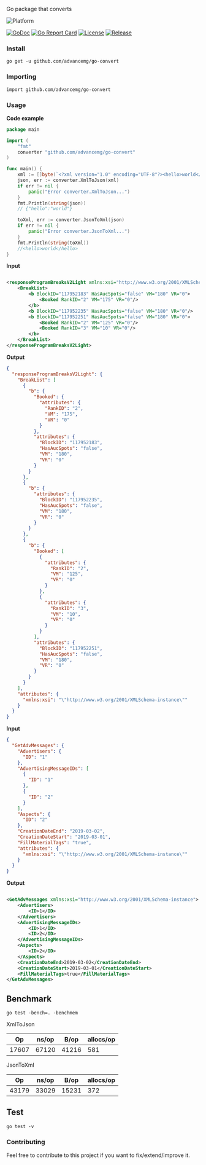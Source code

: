 Go package that converts

![Platform](https://img.shields.io/badge/platform-win%20%7C%20mac%20%7C%20linux-blue)

[![GoDoc](https://godoc.org/github.com/advancemg/go-convert?status.svg)](https://godoc.org/github.com/advancemg/go-convert)
[![Go Report Card](https://goreportcard.com/badge/github.com/advancemg/go-convert)](https://goreportcard.com/report/github.com/advancemg/go-convert)
[![License](http://img.shields.io/badge/Licence-MIT-brightgreen.svg)](LICENSE)
[![Release](https://img.shields.io/github/release/advancemg/go-convert.svg?style=flat-square)](https://github.com/advancemg/go-convert/releases)

### Install

    go get -u github.com/advancemg/go-convert

### Importing

    import github.com/advancemg/go-convert

### Usage

**Code example**

```go
package main

import (
	"fmt"
	converter "github.com/advancemg/go-convert"
)

func main() {
	xml := []byte(`<?xml version="1.0" encoding="UTF-8"?><hello>world</hello>`)
	json, err := converter.XmlToJson(xml)
	if err != nil {
		panic("Error converter.XmlToJson...")
	}
	fmt.Println(string(json))
	// {"hello":"world"}

	toXml, err := converter.JsonToXml(json)
	if err != nil {
		panic("Error converter.JsonToXml...")
	}
	fmt.Println(string(toXml))
	//<hello>world</hello>
}
```

**Input**

```xml

<responseProgramBreaksV2Light xmlns:xsi="http://www.w3.org/2001/XMLSchema-instance">
    <BreakList>
        <b BlockID="117952183" HasAucSpots="false" VM="180" VR="0">
            <Booked RankID="2" VM="175" VR="0"/>
        </b>
        <b BlockID="117952235" HasAucSpots="false" VM="180" VR="0"/>
        <b BlockID="117952251" HasAucSpots="false" VM="180" VR="0">
            <Booked RankID="2" VM="125" VR="0"/>
            <Booked RankID="3" VM="10" VR="0"/>
        </b>
    </BreakList>
</responseProgramBreaksV2Light>
```

**Output**

```json
{
  "responseProgramBreaksV2Light": {
    "BreakList": [
      {
        "b": {
          "Booked": {
            "attributes": {
              "RankID": "2",
              "VM": "175",
              "VR": "0"
            }
          },
          "attributes": {
            "BlockID": "117952183",
            "HasAucSpots": "false",
            "VM": "180",
            "VR": "0"
          }
        }
      },
      {
        "b": {
          "attributes": {
            "BlockID": "117952235",
            "HasAucSpots": "false",
            "VM": "180",
            "VR": "0"
          }
        }
      },
      {
        "b": {
          "Booked": [
            {
              "attributes": {
                "RankID": "2",
                "VM": "125",
                "VR": "0"
              }
            },
            {
              "attributes": {
                "RankID": "3",
                "VM": "10",
                "VR": "0"
              }
            }
          ],
          "attributes": {
            "BlockID": "117952251",
            "HasAucSpots": "false",
            "VM": "180",
            "VR": "0"
          }
        }
      }
    ],
    "attributes": {
      "xmlns:xsi": "\"http://www.w3.org/2001/XMLSchema-instance\""
    }
  }
}
```

**Input**

```json
{
  "GetAdvMessages": {
    "Advertisers": {
      "ID": "1"
    },
    "AdvertisingMessageIDs": [
      {
        "ID": "1"
      },
      {
        "ID": "2"
      }
    ],
    "Aspects": {
      "ID": "2"
    },
    "CreationDateEnd": "2019-03-02",
    "CreationDateStart": "2019-03-01",
    "FillMaterialTags": "true",
    "attributes": {
      "xmlns:xsi": "\"http://www.w3.org/2001/XMLSchema-instance\""
    }
  }
}
```

**Output**

```xml

<GetAdvMessages xmlns:xsi="http://www.w3.org/2001/XMLSchema-instance">
    <Advertisers>
        <ID>1</ID>
    </Advertisers>
    <AdvertisingMessageIDs>
        <ID>1</ID>
        <ID>2</ID>
    </AdvertisingMessageIDs>
    <Aspects>
        <ID>2</ID>
    </Aspects>
    <CreationDateEnd>2019-03-02</CreationDateEnd>
    <CreationDateStart>2019-03-01</CreationDateStart>
    <FillMaterialTags>true</FillMaterialTags>
</GetAdvMessages>

```

## Benchmark

```shell
go test -bench=. -benchmem
```

XmlToJson

| Op    | ns/op | B/op  | allocs/op |
|-------|-------|-------|-----------|
| 17607 | 67120 | 41216 | 581       |

JsonToXml

| Op    | ns/op | B/op  | allocs/op |
|-------|-------|-------|-----------|
| 43179 | 33029 | 15231 | 372       |

## Test

```shell
go test -v
```

### Contributing

Feel free to contribute to this project if you want to fix/extend/improve it.

